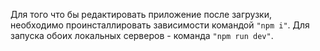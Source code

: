 Для того что бы редактировать приложение после загрузки, 
необходимо проинсталлировать зависимости командой `"npm i"`.
Для запуска обоих локальных серверов - команда `"npm run dev"`.
